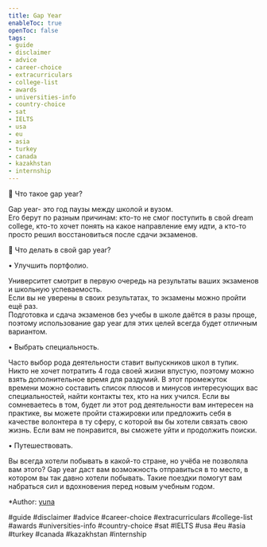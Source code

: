 ```yaml
---
title: Gap Year
enableToc: true
openToc: false
tags:
- guide
- disclaimer
- advice
- career-choice
- extracurriculars
- college-list
- awards
- universities-info
- country-choice
- sat
- IELTS
- usa
- eu
- asia
- turkey
- canada
- kazakhstan
- internship
---
```

📌 Что такое gap year?  
  
  
Gap year- это год паузы между школой и вузом.  
Его берут по разным причинам: кто-то не смог поступить в свой dream college, кто-то хочет понять на какое направление ему идти, а кто-то просто решил восстановиться после сдачи экзаменов.  
  
  
📌 Что делать в свой gap year?  
  
  
• Улучшить портфолио.  
  
Университет смотрит в первую очередь на результаты ваших экзаменов и школьную успеваемость.  
Если вы не уверены в своих результатах, то экзамены можно пройти ещё раз.  
Подготовка и сдача экзаменов без учебы в школе даётся в разы проще, поэтому использование gap year для этих целей всегда будет отличным вариантом.  
  
  
• Выбрать специальность.  
  
Часто выбор рода деятельности ставит выпускников школ в тупик. Никто не хочет потратить 4 года своей жизни впустую, поэтому можно взять дополнительное время для раздумий. В этот промежуток времени можно составить список плюсов и минусов интересующих вас специальностей, найти контакты тех, кто на них учился. Если вы сомневаетесь в том, будет ли этот род деятельности вам интересен на практике, вы можете пройти стажировки или предложить себя в качестве волонтера в ту сферу, с которой вы бы хотели связать свою жизнь. Если вам не понравится, вы сможете уйти и продолжить поиски.  
  
  
• Путешествовать.  
  
Вы всегда хотели побывать в какой-то стране, но учёба не позволяла вам этого? Gap year даст вам возможность отправиться в то место, в котором вы так давно хотели побывать. Такие поездки помогут вам набраться сил и вдохновения перед новым учебным годом.



*Author: [yuna](https://t.me/auilt)

#guide 
#disclaimer
#advice
#career-choice
#extracurriculars
#college-list
#awards
#universities-info
#country-choice 
#sat
#IELTS
#usa
#eu
#asia
#turkey
#canada
#kazakhstan
#internship 









